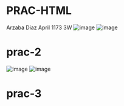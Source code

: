 # PRAC-HTML
Arzaba Diaz April 1173 3W
![image](https://github.com/user-attachments/assets/41ed723a-7906-40a3-b0bc-23543cd5070f)
![image](https://github.com/user-attachments/assets/d13f2d92-f4af-4b94-af2e-0c86621f4307)
# prac-2
![image](https://github.com/user-attachments/assets/7c75f645-f6d0-4043-ab86-84e48556c0b1)
![image](https://github.com/user-attachments/assets/0cc266f2-3ac4-496e-8c0b-7daa4cf8a620)
# prac-3
